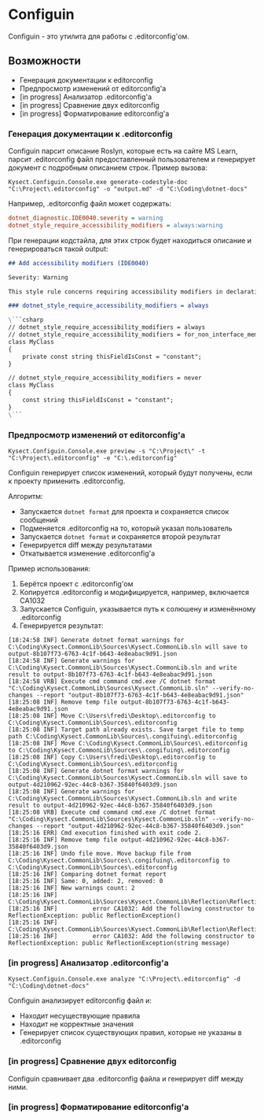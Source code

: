 # Configuin

Configuin - это утилита для работы с .editorconfig'ом.

## Возможности

- Генерация документации к editorconfig
- Предпросмотр изменений от editorconfig'а
- [in progress] Анализатор .editorconfig'а
- [in progress] Сравнение двух editorconfig
- [in progress] Форматирование editorconfig'а

### Генерация документации к .editorconfig

Configuin парсит описание Roslyn, которые есть на сайте MS Learn, парсит .editorconfig файл предоставленный пользователем и генерирует документ с подробным описанием строк. Пример вызова:

```
Kysect.Configuin.Console.exe generate-codestyle-doc "C:\Project\.editorconfig" -o "output.md" -d "C:\Coding\dotnet-docs"
```

Например, .editorconfig файл может содержать:
```ini
dotnet_diagnostic.IDE0040.severity = warning
dotnet_style_require_accessibility_modifiers = always:warning
```

При генерации кодстайла, для этих строк будет находиться описание и генерироваться такой output:

```md
## Add accessibility modifiers (IDE0040)

Severity: Warning

This style rule concerns requiring accessibility modifiers in declarations.

### dotnet_style_require_accessibility_modifiers = always

\```csharp
// dotnet_style_require_accessibility_modifiers = always
// dotnet_style_require_accessibility_modifiers = for_non_interface_members
class MyClass
{
    private const string thisFieldIsConst = "constant";
}

// dotnet_style_require_accessibility_modifiers = never
class MyClass
{
    const string thisFieldIsConst = "constant";
}
\```
```

### Предпросмотр изменений от editorconfig'а

```
Kysect.Configuin.Console.exe preview -s "C:\Project\" -t "C:\Project\.editorconfig" -e "C:\.editorconfig"
```

Configuin генерирует список изменений, который будут получены, если к проекту применить .editorconfig.

Алгоритм:
- Запускается `dotnet format` для проекта и сохраняется список сообщений
- Подменяется .editorconfig на то, который указал пользователь
- Запускается `dotnet format` и сохраняется второй результат
- Генерируется diff между результатами
- Откатывается изменение .editorconfig'а 

Пример использования:

1. Берётся проект с .editorconfig'ом
2. Копируется .editorconfig и модифицируется, например, включается CA1032
3. Запускается Configuin, указывается путь к солюшену и изменённому .editorconfig
4. Генерируется результат:

```log
[18:24:58 INF] Generate dotnet format warnings for C:\Coding\Kysect.CommonLib\Sources\Kysect.CommonLib.sln will save to output-8b107f73-6763-4c1f-b643-4e8eabac9d91.json
[18:24:58 INF] Generate warnings for C:\Coding\Kysect.CommonLib\Sources\Kysect.CommonLib.sln and write result to output-8b107f73-6763-4c1f-b643-4e8eabac9d91.json
[18:24:58 VRB] Execute cmd command cmd.exe /C dotnet format "C:\Coding\Kysect.CommonLib\Sources\Kysect.CommonLib.sln" --verify-no-changes --report "output-8b107f73-6763-4c1f-b643-4e8eabac9d91.json"
[18:25:08 INF] Remove temp file output-8b107f73-6763-4c1f-b643-4e8eabac9d91.json
[18:25:08 INF] Move C:\Users\fredi\Desktop\.editorconfig to C:\Coding\Kysect.CommonLib\Sources\.editorconfig
[18:25:08 INF] Target path already exists. Save target file to temp path C:\Coding\Kysect.CommonLib\Sources\.congifuing\.editorconfig
[18:25:08 INF] Move C:\Coding\Kysect.CommonLib\Sources\.editorconfig to C:\Coding\Kysect.CommonLib\Sources\.congifuing\.editorconfig
[18:25:08 INF] Copy C:\Users\fredi\Desktop\.editorconfig to C:\Coding\Kysect.CommonLib\Sources\.editorconfig
[18:25:08 INF] Generate dotnet format warnings for C:\Coding\Kysect.CommonLib\Sources\Kysect.CommonLib.sln will save to output-4d210962-92ec-44c8-b367-35840f6403d9.json
[18:25:08 INF] Generate warnings for C:\Coding\Kysect.CommonLib\Sources\Kysect.CommonLib.sln and write result to output-4d210962-92ec-44c8-b367-35840f6403d9.json
[18:25:08 VRB] Execute cmd command cmd.exe /C dotnet format "C:\Coding\Kysect.CommonLib\Sources\Kysect.CommonLib.sln" --verify-no-changes --report "output-4d210962-92ec-44c8-b367-35840f6403d9.json"
[18:25:16 ERR] Cmd execution finished with exit code 2.
[18:25:16 INF] Remove temp file output-4d210962-92ec-44c8-b367-35840f6403d9.json
[18:25:16 INF] Undo file move. Move backup file from C:\Coding\Kysect.CommonLib\Sources\.congifuing\.editorconfig to C:\Coding\Kysect.CommonLib\Sources\.editorconfig
[18:25:16 INF] Comparing dotnet format report
[18:25:16 INF] Same: 0, added: 2, removed: 0
[18:25:16 INF] New warnings count: 2
[18:25:16 INF]  C:\Coding\Kysect.CommonLib\Sources\Kysect.CommonLib\Reflection\ReflectionException.cs
[18:25:16 INF]          error CA1032: Add the following constructor to ReflectionException: public ReflectionException()
[18:25:16 INF]  C:\Coding\Kysect.CommonLib\Sources\Kysect.CommonLib\Reflection\ReflectionException.cs
[18:25:16 INF]          error CA1032: Add the following constructor to ReflectionException: public ReflectionException(string message)
```

### [in progress] Анализатор .editorconfig'а

```
Kysect.Configuin.Console.exe analyze "C:\Project\.editorconfig" -d "C:\Coding\dotnet-docs"
```

Configuin анализирует editorconfig файл и:
- Находит несуществующие правила
- Находит не корректные значения
- Генерирует список существующих правил, которые не указаны в .editorconfig

### [in progress] Сравнение двух editorconfig

Configuin сравнивает два .editorconfig файла и генерирует diff между ними.

### [in progress] Форматирование editorconfig'а
